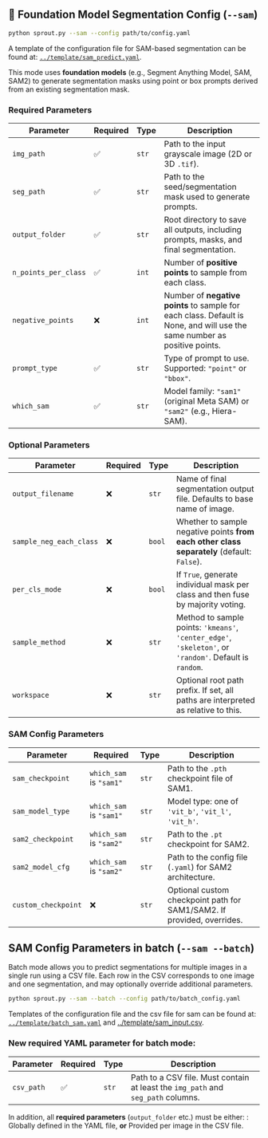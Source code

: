 ## 🧠 Foundation Model Segmentation Config (`--sam`)

```bash
python sprout.py --sam --config path/to/config.yaml
```

A template of the configuration file for SAM-based segmentation can be found at:  [`../template/sam_predict.yaml`](../template/sam_predict.yaml).

This mode uses **foundation models** (e.g., Segment Anything Model, SAM, SAM2) to generate segmentation masks using point or box prompts derived from an existing segmentation mask.
### Required Parameters

| Parameter            | Required | Type  | Description                                                                           |
| -------------------- | -------- | ----- | ------------------------------------------------------------------------------------- |
| `img_path`           | ✅        | `str` | Path to the input grayscale image (2D or 3D `.tif`).                                  |
| `seg_path`           | ✅        | `str` | Path to the seed/segmentation mask used to generate prompts.                          |
| `output_folder`      | ✅        | `str` | Root directory to save all outputs, including prompts, masks, and final segmentation. |
| `n_points_per_class` | ✅        | `int` | Number of **positive points** to sample from each class.                              |
| `negative_points`    | ❌        | `int` | Number of **negative points** to sample for each class. Default is None, and will use the same number as positive points. |
| `prompt_type`        | ✅        | `str` | Type of prompt to use. Supported: `"point"` or `"bbox"`.                              |
| `which_sam`          | ✅        | `str` | Model family: `"sam1"` (original Meta SAM) or `"sam2"` (e.g., Hiera-SAM).             |


### Optional Parameters
| Parameter               | Required | Type   | Description                                                                                |
| ----------------------- | -------- | ------ | ------------------------------------------------------------------------------------------ |
| `output_filename`       | ❌        | `str`  | Name of final segmentation output file. Defaults to base name of image.                    |
| `sample_neg_each_class` | ❌        | `bool` | Whether to sample negative points **from each other class separately** (default: `False`). |
| `per_cls_mode`          | ❌        | `bool` | If `True`, generate individual mask per class and then fuse by majority voting.            |
| `sample_method`      | ❌        | `str` | Method to sample points: `'kmeans'`, `'center_edge'`, `'skeleton'`, or `'random'`.   Default is `random`.  |
| `workspace`             | ❌        | `str`  | Optional root path prefix. If set, all paths are interpreted as relative to this.          |

### SAM Config Parameters
| Parameter        | Required | Type  | Description                                         |
| ---------------- | -------- | ----- | --------------------------------------------------- |
| `sam_checkpoint` | `which_sam`  is `"sam1"`        | `str` | Path to the `.pth` checkpoint file of SAM1.         |
| `sam_model_type` | `which_sam`  is `"sam1"`        | `str` | Model type: one of `'vit_b'`, `'vit_l'`, `'vit_h'`. |
| `sam2_checkpoint` | `which_sam`  is `"sam2"`        | `str` | Path to the `.pt` checkpoint for SAM2.                   |
| `sam2_model_cfg`  | `which_sam`  is `"sam2"`        | `str` | Path to the config file (`.yaml`) for SAM2 architecture. |
| `custom_checkpoint` | ❌        | `str` | Optional custom checkpoint path for SAM1/SAM2. If provided, overrides. |


## SAM Config Parameters in batch (`--sam --batch`)

Batch mode allows you to predict segmentations for multiple images in a single run using a CSV file. Each row in the CSV corresponds to one image and one segmentation, and may optionally override additional parameters.

```bash
python sprout.py --sam --batch --config path/to/batch_config.yaml
```

Templates of the configuration file and the csv file for sam can be found at: [`../template/batch_sam.yaml`](../template/batch_sam.yaml) and [../template/sam_input.csv](../template/sam_input.csv).


### New required YAML parameter for batch mode:

| Parameter  | Required | Type  | Description                                                                      |
| ---------- | -------- | ----- | -------------------------------------------------------------------------------- |
| `csv_path` | ✅        | `str` | Path to a CSV file. Must contain at least the `img_path` and `seg_path` columns. |


In addition, all **required parameters** (`output_folder` etc.) must be either: : Globally defined in the YAML file, **or** Provided per image in the CSV file.